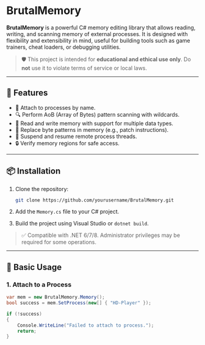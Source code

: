 # BrutalMemory

**BrutalMemory** is a powerful C# memory editing library that allows reading, writing, and scanning memory of external processes. It is designed with flexibility and extensibility in mind, useful for building tools such as game trainers, cheat loaders, or debugging utilities.

> 🛡️ This project is intended for **educational and ethical use only**. Do **not** use it to violate terms of service or local laws.

---

## 🚀 Features

- 🧠 Attach to processes by name.
- 🔍 Perform AoB (Array of Bytes) pattern scanning with wildcards.
- 📝 Read and write memory with support for multiple data types.
- 📌 Replace byte patterns in memory (e.g., patch instructions).
- 🔄 Suspend and resume remote process threads.
- 🔒 Verify memory regions for safe access.

---

## 📦 Installation

1. Clone the repository:
    ```bash
    git clone https://github.com/yourusername/BrutalMemory.git
    ```

2. Add the `Memory.cs` file to your C# project.

3. Build the project using Visual Studio or `dotnet build`.

> ✅ Compatible with .NET 6/7/8. Administrator privileges may be required for some operations.

---

## 🧠 Basic Usage

### 1. Attach to a Process

```csharp
var mem = new BrutalMemory.Memory();
bool success = mem.SetProcess(new[] { "HD-Player" });

if (!success)
{
    Console.WriteLine("Failed to attach to process.");
    return;
}
